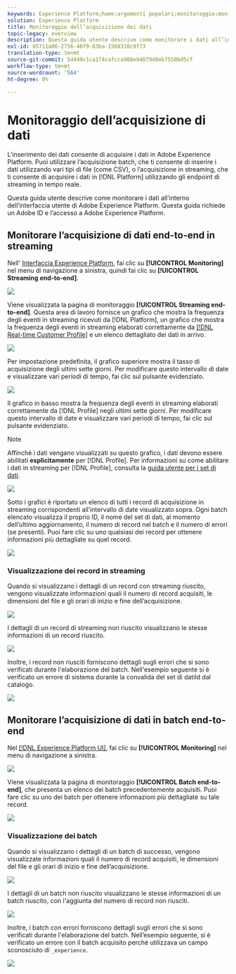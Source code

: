 ```yaml
---
keywords: Experience Platform;home;argomenti popolari;monitoraggio;monitorare;flussi di dati;monitorare l’acquisizione;inserimento dati;inserimento dati;visualizzare record;visualizzare batch;
solution: Experience Platform
title: Monitoraggio dell’acquisizione dei dati
topic-legacy: overview
description: Questa guida utente descrive come monitorare i dati all’interno dell’interfaccia utente di Adobe Experience Platform. Questa guida richiede un Adobe ID e l’accesso a Adobe Experience Platform.
exl-id: 85711a06-2756-46f9-83ba-1568310c9f73
translation-type: tm+mt
source-git-commit: 5d449c1ca174cafcca988e9487940eb7550bd5cf
workflow-type: tm+mt
source-wordcount: '564'
ht-degree: 0%

---
```


# Monitoraggio dell’acquisizione di dati

L’inserimento dei dati consente di acquisire i dati in Adobe Experience Platform. Puoi utilizzare l’acquisizione batch, che ti consente di inserire i dati utilizzando vari tipi di file (come CSV), o l’acquisizione in streaming, che ti consente di acquisire i dati in [!DNL Platform] utilizzando gli endpoint di streaming in tempo reale.

Questa guida utente descrive come monitorare i dati all’interno dell’interfaccia utente di Adobe Experience Platform. Questa guida richiede un Adobe ID e l’accesso a Adobe Experience Platform.

## Monitorare l’acquisizione di dati end-to-end in streaming

Nell&#39; [Interfaccia Experience Platform](https://platform.adobe.com), fai clic su **[!UICONTROL Monitoring]** nel menu di navigazione a sinistra, quindi fai clic su **[!UICONTROL Streaming end-to-end]**.

![](../images/quality/monitor-data-flows/click-streaming-end-to-end.png)

Viene visualizzata la pagina di monitoraggio **[!UICONTROL Streaming end-to-end]**. Questa area di lavoro fornisce un grafico che mostra la frequenza degli eventi in streaming ricevuti da [!DNL Platform], un grafico che mostra la frequenza degli eventi in streaming elaborati correttamente da [[!DNL Real-time Customer Profile]](../../profile/home.md) e un elenco dettagliato dei dati in arrivo.

![](../images/quality/monitor-data-flows/list-streams.png)

Per impostazione predefinita, il grafico superiore mostra il tasso di acquisizione degli ultimi sette giorni. Per modificare questo intervallo di date e visualizzare vari periodi di tempo, fai clic sul pulsante evidenziato.

![](../images/quality/monitor-data-flows/list-streams-focus-on-top-graph.png)

Il grafico in basso mostra la frequenza degli eventi in streaming elaborati correttamente da [!DNL Profile] negli ultimi sette giorni. Per modificare questo intervallo di date e visualizzare vari periodi di tempo, fai clic sul pulsante evidenziato.

>[!NOTE]
>
>Affinché i dati vengano visualizzati su questo grafico, i dati devono essere abilitati **esplicitamente** per [!DNL Profile]. Per informazioni su come abilitare i dati in streaming per [!DNL Profile], consulta la [guida utente per i set di dati](../../catalog/datasets/user-guide.md#enable-a-dataset-for-real-time-customer-profile).

![](../images/quality/monitor-data-flows/list-streams-focus-on-bottom-graph.png)

Sotto i grafici è riportato un elenco di tutti i record di acquisizione in streaming corrispondenti all’intervallo di date visualizzato sopra. Ogni batch elencato visualizza il proprio ID, il nome del set di dati, al momento dell’ultimo aggiornamento, il numero di record nel batch e il numero di errori (se presenti). Puoi fare clic su uno qualsiasi dei record per ottenere informazioni più dettagliate su quel record.

![](../images/quality/monitor-data-flows/list-streams-focus-on-streams.png)

### Visualizzazione dei record in streaming

Quando si visualizzano i dettagli di un record con streaming riuscito, vengono visualizzate informazioni quali il numero di record acquisiti, le dimensioni del file e gli orari di inizio e fine dell’acquisizione.

![](../images/quality/monitor-data-flows/successful-streaming-record.png)

I dettagli di un record di streaming non riuscito visualizzano le stesse informazioni di un record riuscito.

![](../images/quality/monitor-data-flows/failed-batch.png)

Inoltre, i record non riusciti forniscono dettagli sugli errori che si sono verificati durante l&#39;elaborazione del batch. Nell&#39;esempio seguente si è verificato un errore di sistema durante la convalida del set di datiId dal catalogo.

![](../images/quality/monitor-data-flows/failed-batch-details.png)

## Monitorare l’acquisizione di dati in batch end-to-end

Nel [[!DNL Experience Platform UI]](https://platform.adobe.com), fai clic su **[!UICONTROL Monitoring]** nel menu di navigazione a sinistra.

![](../images/quality/monitor-data-flows/click-monitoring.png)

Viene visualizzata la pagina di monitoraggio **[!UICONTROL Batch end-to-end]**, che presenta un elenco dei batch precedentemente acquisiti. Puoi fare clic su uno dei batch per ottenere informazioni più dettagliate su tale record.

![](../images/quality/monitor-data-flows/list-batches.png)

### Visualizzazione dei batch

Quando si visualizzano i dettagli di un batch di successo, vengono visualizzate informazioni quali il numero di record acquisiti, le dimensioni del file e gli orari di inizio e fine dell’acquisizione.

![](../images/quality/monitor-data-flows/successful-batch.png)

I dettagli di un batch non riuscito visualizzano le stesse informazioni di un batch riuscito, con l&#39;aggiunta del numero di record non riusciti.

![](../images/quality/monitor-data-flows/failed-streaming-record.png)

Inoltre, i batch con errori forniscono dettagli sugli errori che si sono verificati durante l&#39;elaborazione del batch. Nell’esempio seguente, si è verificato un errore con il batch acquisito perché utilizzava un campo sconosciuto di `_experience`.

![](../images/quality/monitor-data-flows/failed-streaming-record-details.png)
